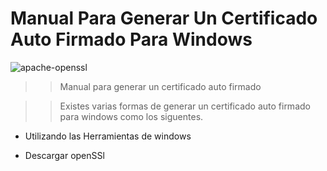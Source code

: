 # Manual Para Generar Un Certificado Auto Firmado Para Windows

![apache-openssl](https://i0.wp.com/guidocutipa.blog.bo/wp-content/uploads/2019/01/apache-openssl.jpg?fit=640%2C204&ssl=1)

>>Manual para generar un certificado auto firmado

>>Existes varias formas de generar un certificado auto firmado para windows
como los siguentes.

* Utilizando las  Herramientas de windows

* Descargar openSSl
